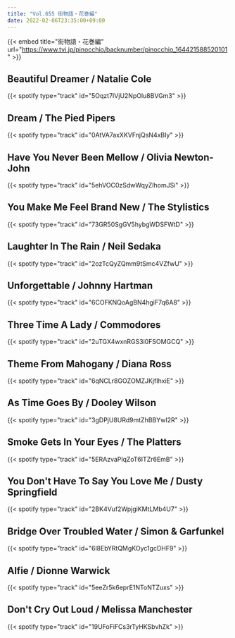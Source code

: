 ```yaml
---
title: "Vol.655 街物語・花巻編"
date: 2022-02-06T23:35:00+09:00
---
```


{{< embed title="街物語・花巻編" url="https://www.tvi.jp/pinocchio/backnumber/pinocchio_164421588520101" >}}

## Beautiful Dreamer / Natalie Cole
{{< spotify type="track" id="5Oqzt7IVjU2NpOlu8BVGm3" >}}

## Dream / The Pied Pipers
{{< spotify type="track" id="0AtVA7axXKVFnjQsN4xBIy" >}}

## Have You Never Been Mellow / Olivia Newton-John
{{< spotify type="track" id="5ehVOC0zSdwWqyZlhomJSi" >}}

## You Make Me Feel Brand New / The Stylistics
{{< spotify type="track" id="73GR50SgGV5hybgWDSFWtD" >}}

## Laughter In The Rain / Neil Sedaka
{{< spotify type="track" id="2ozTcQyZQmm9tSmc4VZfwU" >}}

## Unforgettable / Johnny Hartman
{{< spotify type="track" id="6COFKNQoAgBN4hgiF7q6A8" >}}

## Three Time A Lady / Commodores
{{< spotify type="track" id="2uTGX4wxnRGS3i0FSOMGCQ" >}}

## Theme From Mahogany / Diana Ross
{{< spotify type="track" id="6qNCLr8GOZOMZJKjfIhxiE" >}}

## As Time Goes By / Dooley Wilson
{{< spotify type="track" id="3gDPjU8URd9mtZhBBYwI2R" >}}

## Smoke Gets In Your Eyes / The Platters
{{< spotify type="track" id="5ERAzvaPlqZoT6ITZr6EmB" >}}

## You Don't Have To Say You Love Me / Dusty Springfield
{{< spotify type="track" id="2BK4Vuf2WpjgiKMtLMb4U7" >}}

## Bridge Over Troubled Water / Simon & Garfunkel
{{< spotify type="track" id="6l8EbYRtQMgKOyc1gcDHF9" >}}

## Alfie / Dionne Warwick
{{< spotify type="track" id="5eeZr5k6eprE1NToNTZuxs" >}}

## Don't Cry Out Loud / Melissa Manchester
{{< spotify type="track" id="19UFoFiFCs3rTyHKSbvhZk" >}}
